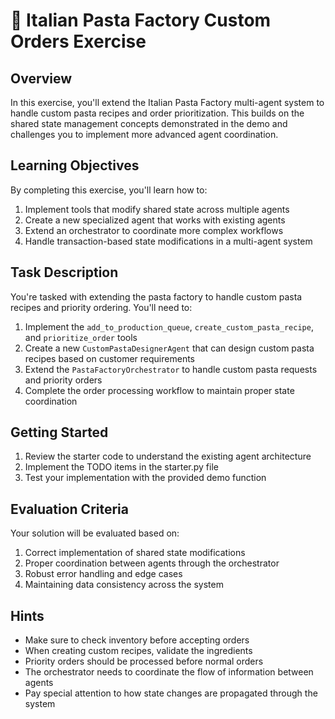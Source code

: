 # 🍝 Italian Pasta Factory Custom Orders Exercise

## Overview

In this exercise, you'll extend the Italian Pasta Factory multi-agent system to handle custom pasta recipes and order prioritization. This builds on the shared state management concepts demonstrated in the demo and challenges you to implement more advanced agent coordination.

## Learning Objectives

By completing this exercise, you'll learn how to:
1. Implement tools that modify shared state across multiple agents
2. Create a new specialized agent that works with existing agents
3. Extend an orchestrator to coordinate more complex workflows
4. Handle transaction-based state modifications in a multi-agent system

## Task Description

You're tasked with extending the pasta factory to handle custom pasta recipes and priority ordering. You'll need to:

1. Implement the `add_to_production_queue`, `create_custom_pasta_recipe`, and `prioritize_order` tools
2. Create a new `CustomPastaDesignerAgent` that can design custom pasta recipes based on customer requirements
3. Extend the `PastaFactoryOrchestrator` to handle custom pasta requests and priority orders
4. Complete the order processing workflow to maintain proper state coordination

## Getting Started

1. Review the starter code to understand the existing agent architecture
2. Implement the TODO items in the starter.py file
3. Test your implementation with the provided demo function

## Evaluation Criteria

Your solution will be evaluated based on:
1. Correct implementation of shared state modifications
2. Proper coordination between agents through the orchestrator
3. Robust error handling and edge cases
4. Maintaining data consistency across the system

## Hints

- Make sure to check inventory before accepting orders
- When creating custom recipes, validate the ingredients
- Priority orders should be processed before normal orders
- The orchestrator needs to coordinate the flow of information between agents
- Pay special attention to how state changes are propagated through the system